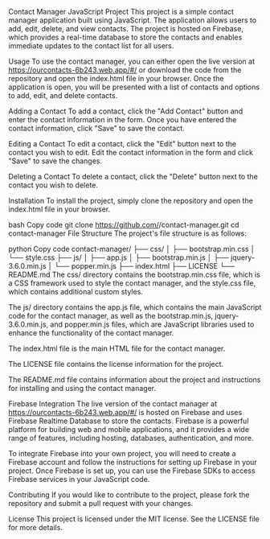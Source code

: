 Contact Manager JavaScript Project
This project is a simple contact manager application built using JavaScript. The application allows users to add, edit, delete, and view contacts. The project is hosted on Firebase, which provides a real-time database to store the contacts and enables immediate updates to the contact list for all users.

Usage
To use the contact manager, you can either open the live version at https://ourcontacts-6b243.web.app/#/ or download the code from the repository and open the index.html file in your browser. Once the application is open, you will be presented with a list of contacts and options to add, edit, and delete contacts.

Adding a Contact
To add a contact, click the "Add Contact" button and enter the contact information in the form. Once you have entered the contact information, click "Save" to save the contact.

Editing a Contact
To edit a contact, click the "Edit" button next to the contact you wish to edit. Edit the contact information in the form and click "Save" to save the changes.

Deleting a Contact
To delete a contact, click the "Delete" button next to the contact you wish to delete.

Installation
To install the project, simply clone the repository and open the index.html file in your browser.

bash
Copy code
git clone https://github.com/<username>/contact-manager.git
cd contact-manager
File Structure
The project's file structure is as follows:

python
Copy code
contact-manager/
├── css/
│   ├── bootstrap.min.css
│   └── style.css
├── js/
│   ├── app.js
│   ├── bootstrap.min.js
│   ├── jquery-3.6.0.min.js
│   └── popper.min.js
├── index.html
├── LICENSE
└── README.md
The css/ directory contains the bootstrap.min.css file, which is a CSS framework used to style the contact manager, and the style.css file, which contains additional custom styles.

The js/ directory contains the app.js file, which contains the main JavaScript code for the contact manager, as well as the bootstrap.min.js, jquery-3.6.0.min.js, and popper.min.js files, which are JavaScript libraries used to enhance the functionality of the contact manager.

The index.html file is the main HTML file for the contact manager.

The LICENSE file contains the license information for the project.

The README.md file contains information about the project and instructions for installing and using the contact manager.

Firebase Integration
The live version of the contact manager at https://ourcontacts-6b243.web.app/#/ is hosted on Firebase and uses Firebase Realtime Database to store the contacts. Firebase is a powerful platform for building web and mobile applications, and it provides a wide range of features, including hosting, databases, authentication, and more.

To integrate Firebase into your own project, you will need to create a Firebase account and follow the instructions for setting up Firebase in your project. Once Firebase is set up, you can use the Firebase SDKs to access Firebase services in your JavaScript code.

Contributing
If you would like to contribute to the project, please fork the repository and submit a pull request with your changes.

License
This project is licensed under the MIT license. See the LICENSE file for more details.
